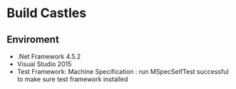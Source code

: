 # Build Castles
## Enviroment
* .Net Framework 4.5.2
* Visual Studio 2015
* Test Framework: Machine Specification : run MSpecSelfTest successful to make sure test framework installed
